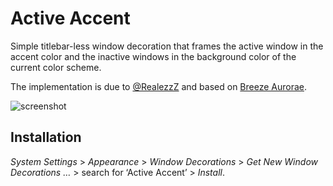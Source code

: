 # Active Accent

Simple titlebar-less window decoration that frames the active window in the accent color and the inactive windows in the background color of the current color scheme.

The implementation is due to [@RealezzZ](https://www.reddit.com/r/kde/comments/ri4zko/comment/howapa9/?utm_source=share&utm_medium=web2x&context=3) and based on [Breeze Aurorae](https://store.kde.org/p/1461072/).

![screenshot](img/screenshot.gif)

## Installation

*System Settings* > *Appearance* > *Window Decorations* > *Get New Window Decorations …* > search for ‘Active Accent’ > *Install*.
